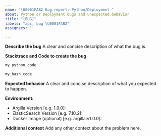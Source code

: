 ```yaml
---
name: "\U0001FAB2 Bug report: Python/Deployment "
about: Python or Deployment bugs and unexpected behavior
title: "[BUG]"
labels: "api, bug \U0001FAB2"
assignees: ''

---
```


<!--  Ask David for help you to contribute https://calendly.com/argilla-office-hours/30min or feel free to submit a pull request straight away: https://github.com/argilla-io/argilla/pulls or  -->

**Describe the bug**
A clear and concise description of what the bug is.

**Stacktrace and Code to create the bug**
```python
my_python_code
```
```bash
my_bash_code
```

**Expected behavior**
A clear and concise description of what you expected to happen.

**Environment:**
 - Argilla Version [e.g. 1.0.0]:
 - ElasticSearch Version [e.g. 7.10.2]:
 - Docker Image (optional) [e.g. argilla:v1.0.0]:

**Additional context**
Add any other context about the problem here.
